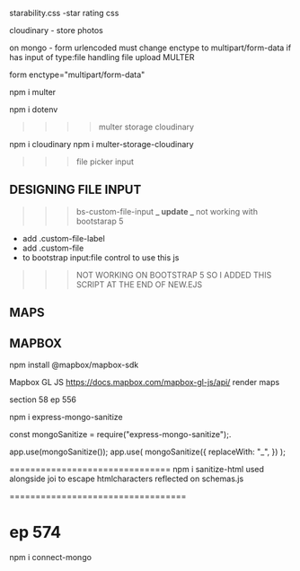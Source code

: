 starability.css -star rating css

cloudinary - store photos

on mongo - form urlencoded
must change enctype to multipart/form-data if has input of type:file
handling file upload
MULTER

form enctype="multipart/form-data"

npm i multer

npm i dotenv

> > > > multer storage cloudinary

npm i cloudinary
npm i multer-storage-cloudinary

> > > file picker input

## DESIGNING FILE INPUT

> > > bs-custom-file-input **_ update _** not working with bootstarap 5

- add .custom-file-label
- add .custom-file
- to bootstrap input:file control to use this js

> > > NOT WORKING ON BOOTSTRAP 5 SO I ADDED THIS SCRIPT AT THE END OF NEW.EJS

<script>
  document
    .querySelector(".custom-file-input")
    .addEventListener("change", function (e) {
      var files = document.getElementById("customFileInput").files;
      var nextSibling = e.target.nextElementSibling;

      var filenames = "";
      for (let f of files) {
        filenames += f.name + ", ";
      }
      if (files && files.length > 1) {
        nextSibling.innerText = filenames;
      } else {
        nextSibling.innerText = "";
      }
    });
</script>

## MAPS

## MAPBOX

npm install @mapbox/mapbox-sdk

Mapbox GL JS
https://docs.mapbox.com/mapbox-gl-js/api/
render maps

section 58
ep 556

npm i express-mongo-sanitize

const mongoSanitize = require("express-mongo-sanitize");.

app.use(mongoSanitize());
app.use(
mongoSanitize({
replaceWith: "\_",
})
);

===============================
npm i sanitize-html
used alongside joi to escape htmlcharacters
reflected on schemas.js

==================================

<!-- helmetjs.github.io
section 58 ep 571
npm i helmet ===for http headers

const helmet = require('helmet')

app.use(helmet()); -->

# ep 574

npm i connect-mongo
